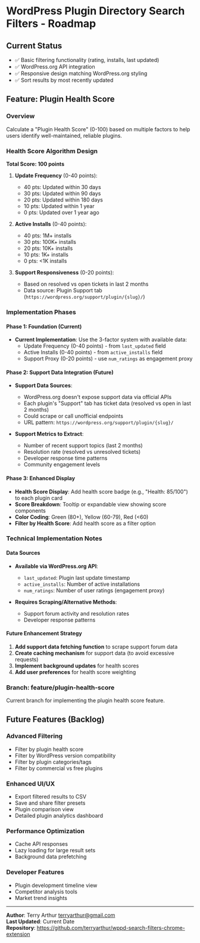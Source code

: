 # WordPress Plugin Directory Search Filters - Roadmap

## Current Status
- ✅ Basic filtering functionality (rating, installs, last updated)
- ✅ WordPress.org API integration
- ✅ Responsive design matching WordPress.org styling
- ✅ Sort results by most recently updated

## Feature: Plugin Health Score

### Overview
Calculate a "Plugin Health Score" (0-100) based on multiple factors to help users identify well-maintained, reliable plugins.

### Health Score Algorithm Design

**Total Score: 100 points**

1. **Update Frequency** (0-40 points):
   - 40 pts: Updated within 30 days
   - 30 pts: Updated within 90 days  
   - 20 pts: Updated within 180 days
   - 10 pts: Updated within 1 year
   - 0 pts: Updated over 1 year ago

2. **Active Installs** (0-40 points):
   - 40 pts: 1M+ installs
   - 30 pts: 100K+ installs
   - 20 pts: 10K+ installs
   - 10 pts: 1K+ installs
   - 0 pts: <1K installs

3. **Support Responsiveness** (0-20 points):
   - Based on resolved vs open tickets in last 2 months
   - Data source: Plugin Support tab (`https://wordpress.org/support/plugin/{slug}/`)

### Implementation Phases

#### Phase 1: Foundation (Current)
- **Current Implementation**: Use the 3-factor system with available data:
  - Update Frequency (0-40 points) - from `last_updated` field
  - Active Installs (0-40 points) - from `active_installs` field
  - Support Proxy (0-20 points) - use `num_ratings` as engagement proxy

#### Phase 2: Support Data Integration (Future)
- **Support Data Sources**:
  - WordPress.org doesn't expose support data via official APIs
  - Each plugin's "Support" tab has ticket data (resolved vs open in last 2 months)
  - Could scrape or call unofficial endpoints
  - URL pattern: `https://wordpress.org/support/plugin/{slug}/`

- **Support Metrics to Extract**:
  - Number of recent support topics (last 2 months)
  - Resolution rate (resolved vs unresolved tickets)
  - Developer response time patterns
  - Community engagement levels

#### Phase 3: Enhanced Display
- **Health Score Display**: Add health score badge (e.g., "Health: 85/100") to each plugin card
- **Score Breakdown**: Tooltip or expandable view showing score components
- **Color Coding**: Green (80+), Yellow (60-79), Red (<60)
- **Filter by Health Score**: Add health score as a filter option

### Technical Implementation Notes

#### Data Sources
- **Available via WordPress.org API**:
  - `last_updated`: Plugin last update timestamp
  - `active_installs`: Number of active installations
  - `num_ratings`: Number of user ratings (engagement proxy)

- **Requires Scraping/Alternative Methods**:
  - Support forum activity and resolution rates
  - Developer response patterns

#### Future Enhancement Strategy
1. **Add support data fetching function** to scrape support forum data
2. **Create caching mechanism** for support data (to avoid excessive requests)
3. **Implement background updates** for health scores
4. **Add user preferences** for health score weighting

### Branch: feature/plugin-health-score
Current branch for implementing the plugin health score feature.

## Future Features (Backlog)

### Advanced Filtering
- Filter by plugin health score
- Filter by WordPress version compatibility
- Filter by plugin categories/tags
- Filter by commercial vs free plugins

### Enhanced UI/UX
- Export filtered results to CSV
- Save and share filter presets
- Plugin comparison view
- Detailed plugin analytics dashboard

### Performance Optimization
- Cache API responses
- Lazy loading for large result sets
- Background data prefetching

### Developer Features
- Plugin development timeline view
- Competitor analysis tools
- Market trend insights

---

**Author**: Terry Arthur <terryarthur@gmail.com>  
**Last Updated**: Current Date  
**Repository**: https://github.com/terryarthur/wppd-search-filters-chrome-extension